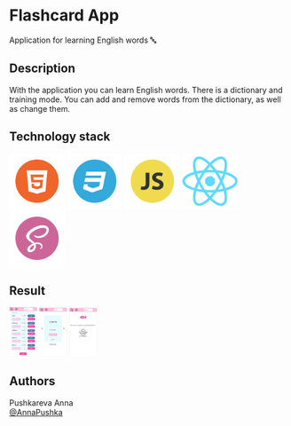 # Flashcard App

Application for learning English words &#128292;

## Description

With the application you can learn English words. There is a dictionary and training mode. You can add and remove words from the dictionary, as well as change them.

## Technology stack
<p><img src="src/assets/img/HTML.png" alt="HTML" width="100rem"/>
<img src="src/assets/img/CSS.png" alt="CSS" width="100rem"/>
<img src="src/assets/img/JS.png" alt="JS" width="100rem"/>
<img src="src/assets/img/react.png" alt="react" width="100rem"/>
<img src="src/assets/img/sass.png" alt="sass" width="100rem"/>
</p>

## Result

<!-- [Сlick me](https://annapushka.github.io/bookshop/) -->
<p><img src="src/assets/img/readme1.jpg" alt="card-result" width="50px"/>
<img src="src/assets/img/readme3.jpg" alt="card-result" width="50px"/>
<img src="src/assets/img/readme4.jpg" alt="card-result" width="50px"/></p>


## Authors

Pushkareva Anna<br>
[@AnnaPushka](https://github.com/annapushka)


